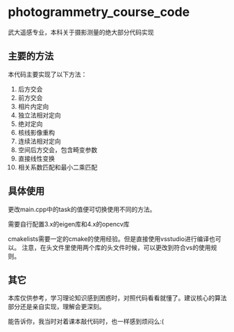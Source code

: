 # photogrammetry_course_code
武大遥感专业，本科关于摄影测量的绝大部分代码实现

## 主要的方法
本代码主要实现了以下方法：

1. 后方交会
2. 前方交会
3. 相片内定向
4. 独立法相对定向
5. 绝对定向
6. 核线影像重构
7. 连续法相对定向
8. 空间后方交会，包含畸变参数
9. 直接线性变换
10. 相关系数匹配和最小二乘匹配

## 具体使用
更改main.cpp中的task的值便可切换使用不同的方法。

需要自行配置3.x的eigen库和4.x的opencv库

cmakelists需要一定的cmake的使用经验。但是直接使用vsstudio进行编译也可以。
注意，在头文件里使用两个库的头文件时候，可以更改到符合vs的使用规则。

## 其它
本库仅供参考，学习理论知识感到困惑时，对照代码看看就懂了。建议核心的算法部分还是亲自实现，理解会更深刻。

能告诉你，我当时对着课本敲代码时，也一样感到烦闷么:(

